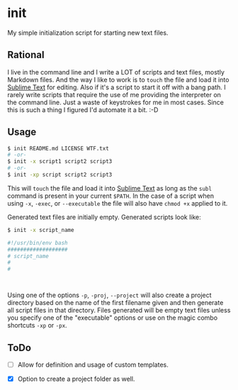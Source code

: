 init
====

My simple initialization script for starting new text files.

Rational
--------

I live in the command line and I write a LOT of scripts and text files, mostly Markdown files. And the way I like to work is to `touch` the file and load it into [Sublime Text][] for editing. Also if it's a script to start it off with a bang path. I rarely write scripts that require the use of me providing the interpreter on the command line. Just a waste of keystrokes for me in most cases. Since this is such a thing I figured I'd automate it a bit.  :-D


Usage
-----

``` bash
$ init README.md LICENSE WTF.txt
# -or-
$ init -x script1 script2 script3
# -or-
$ init -xp script script2 script3
```

This will `touch` the file and load it into [Sublime Text][] as long as the `subl` command is present in your current `$PATH`. In the case of a script when using `-x`, `-exec`, or `--executable` the file will also have `chmod +x` applied to it.

Generated text files are initially empty. Generated scripts look like:

``` bash
$ init -x script_name

#!/usr/bin/env bash
###################
# script_name
#
#




```

Using one of the options `-p`, `-proj`, `--project` will also create a project directory based on the name of the first filename given and then generate all script files in that directory. Files generated will be empty text files unless you specify one of the "executable" options or use on the magic combo shortcuts `-xp` or `-px`.


ToDo
----

* [ ] Allow for definition and usage of custom templates.
* [x] Option to create a project folder as well.



[Sublime Text]: https://www.sublimetext.com

